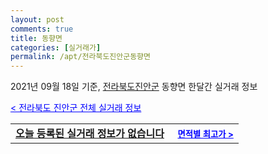 ```yaml
---
layout: post
comments: true
title: 동향면
categories: [실거래가]
permalink: /apt/전라북도진안군동향면
---
```


2021년 09월 18일 기준, <a href="/apt/전라북도진안군">전라북도진안군</a> 동향면 한달간 실거래 정보

<a style="color: blue;" href="/apt/전라북도진안군">< 전라북도 진안군 전체 실거래 정보</a>
<!---- start ---->
<table>
  <tr>
    <td colspan="4" style="font-weight: bold;"><a href="/apt/전라북도진안군동향면{name_without_space}">오늘 등록된 실거래 정보가 없습니다</a> &nbsp;&nbsp;&nbsp; <a style="color: blue; font-size: smaller;" href="/apt/전라북도진안군동향면{name_without_space}">면적별 최고가 ></a></td>
  </tr>
    
</table>
<!---- end ---->
    